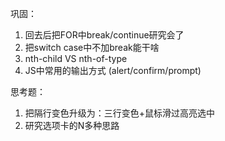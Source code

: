 巩固：
1. 回去后把FOR中break/continue研究会了
2. 把switch case中不加break能干啥
3. nth-child VS nth-of-type
4. JS中常用的输出方式 (alert/confirm/prompt)

思考题：
1. 把隔行变色升级为：三行变色+鼠标滑过高亮选中
2. 研究选项卡的N多种思路